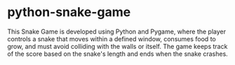 # python-snake-game
 This Snake Game is developed using Python and Pygame, where the player controls a snake that moves within a defined window, consumes food to grow, and must avoid colliding with the walls or itself. The game keeps track of the score based on the snake's length and ends when the snake crashes.
